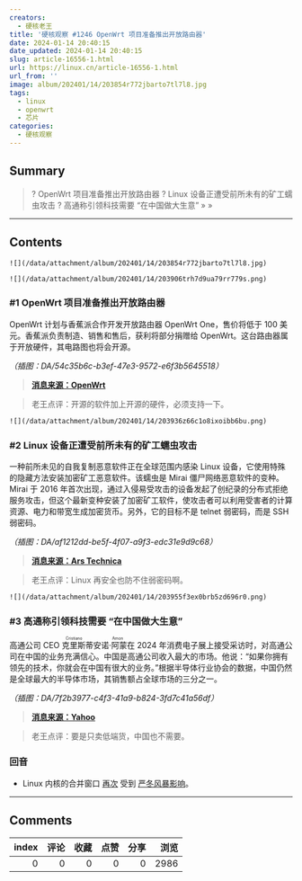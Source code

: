 ```yaml
---
creators:
  - 硬核老王
title: '硬核观察 #1246 OpenWrt 项目准备推出开放路由器'
date: 2024-01-14 20:40:15
date_updated: 2024-01-14 20:40:15
slug: article-16556-1.html
url: https://linux.cn/article-16556-1.html
url_from: ''
image: album/202401/14/203854r772jbarto7tl7l8.jpg
tags:
  - linux
  - openwrt
  - 芯片
categories:
  - 硬核观察
---
```


## Summary

> ? OpenWrt 项目准备推出开放路由器
> ? Linux 设备正遭受前所未有的矿工蠕虫攻击
> ? 高通称引领科技需要 “在中国做大生意”
> » 
> »

***

<!-- more -->

## Contents

`![](/data/attachment/album/202401/14/203854r772jbarto7tl7l8.jpg)`

`![](/data/attachment/album/202401/14/203906trh7d9ua79rr779s.png)`

### #1 OpenWrt 项目准备推出开放路由器

OpenWrt 计划与香蕉派合作开发开放路由器 OpenWrt One，售价将低于 100 美元。香蕉派负责制造、销售和售后，获利将部分捐赠给 OpenWrt。这台路由器属于开放硬件，其电路图也将会开源。

*（插图：DA/54c35b6c-b3ef-47e3-9572-e6f3b5645518）*

> 
> **[消息来源：OpenWrt](https://forum.openwrt.org/t/openwrt-one-celebrating-20-years-of-openwrt/183684)**
> 
> 
> 

> 
> 老王点评：开源的软件加上开源的硬件，必须支持一下。
> 
> 
> 

`![](/data/attachment/album/202401/14/203936z66c1o8ixoibb6bu.png)`

### #2 Linux 设备正遭受前所未有的矿工蠕虫攻击

一种前所未见的自我复制恶意软件正在全球范围内感染 Linux 设备，它使用特殊的隐藏方法安装加密矿工恶意软件。该蠕虫是 Mirai 僵尸网络恶意软件的变种。Mirai 于 2016 年首次出现，通过入侵易受攻击的设备发起了创纪录的分布式拒绝服务攻击，但这个最新变种安装了加密矿工软件，使攻击者可以利用受害者的计算资源、电力和带宽生成加密货币。另外，它的目标不是 telnet 弱密码，而是 SSH 弱密码。

*（插图：DA/af1212dd-be5f-4f07-a9f3-edc31e9d9c68）*

> 
> **[消息来源：Ars Technica](https://arstechnica.com/security/2024/01/a-previously-unknown-worm-has-been-stealthily-targeting-linux-devices-for-a-year/)**
> 
> 
> 

> 
> 老王点评：Linux 再安全也防不住弱密码啊。
> 
> 
> 

`![](/data/attachment/album/202401/14/203955f3ex0brb5zd696r0.png)`

### #3 高通称引领科技需要 “在中国做大生意”

高通公司 CEO <ruby> 克里斯蒂安诺·阿蒙 <rt>  Cristiano Amon </rt></ruby> 在 2024 年消费电子展上接受采访时，对高通公司在中国的业务充满信心。中国是高通公司收入最大的市场。他说：“如果你拥有领先的技术，你就会在中国有很大的业务。”根据半导体行业协会的数据，中国仍然是全球最大的半导体市场，其销售额占全球市场的三分之一。

*（插图：DA/7f2b3977-c4f3-41a9-b824-3fd7c41a56df）*

> 
> **[消息来源：Yahoo](https://finance.yahoo.com/news/qualcomm-ceo-leading-tech-requires-big-business-in-china-170313727.html)**
> 
> 
> 

> 
> 老王点评：要是只卖低端货，中国也不需要。
> 
> 
> 

### 回音

* Linux 内核的合并窗口 [再次](https://www.phoronix.com/news/Linux-6.8-Merge-Window-Hiatus) 受到 [严冬风暴影响](https://linux.cn/article-13131-1.html)。

***

## Comments


|   index |   评论 |   收藏 |   点赞 |   分享 |   浏览 |
|--------:|-------:|-------:|-------:|-------:|-------:|
|       0 |      0 |      0 |      0 |      0 |   2986 |

